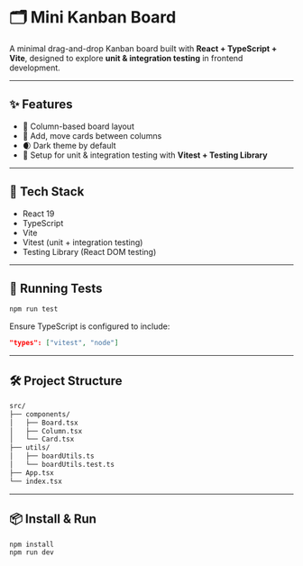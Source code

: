# 🗂️ Mini Kanban Board

A minimal drag-and-drop Kanban board built with **React + TypeScript + Vite**, designed to explore **unit & integration testing** in frontend development.

---

## ✨ Features

- 🧱 Column-based board layout
- 📝 Add, move cards between columns
- 🌒 Dark theme by default
- 🧪 Setup for unit & integration testing with **Vitest + Testing Library**

---

## 🚀 Tech Stack

- React 19
- TypeScript
- Vite
- Vitest (unit + integration testing)
- Testing Library (React DOM testing)

---

## 🧪 Running Tests

```bash
npm run test
````

Ensure TypeScript is configured to include:

```json
"types": ["vitest", "node"]
```

---

## 🛠️ Project Structure

```bash
src/
├── components/
│   ├── Board.tsx
│   ├── Column.tsx
│   └── Card.tsx
├── utils/
│   ├── boardUtils.ts
│   └── boardUtils.test.ts
├── App.tsx
└── index.tsx
```

---

## 📦 Install & Run

```bash
npm install
npm run dev
```